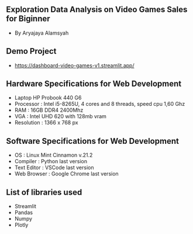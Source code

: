 ## Exploration Data Analysis on Video Games Sales for Biginner
- By Aryajaya Alamsyah

## Demo Project
- https://dashboard-video-games-v1.streamlit.app/

## Hardware Specifications for Web Development
- Laptop HP Probook 440 G6
- Processor : Intel i5-8265U, 4 cores and 8 threads, speed cpu 1,60 Ghz
- RAM : 16GB DDR4 2400Mhz
- VGA : Intel UHD 620 with 128mb vram
- Resolution : 1366 x 768 px

## Software Specifications for Web Development
- OS : Linux Mint Cinnamon v.21.2
- Compiler : Python last version
- Text Editor : VSCode last version
- Web Browser : Google Chrome last version

## List of libraries used
- Streamlit
- Pandas
- Numpy
- Plotly
